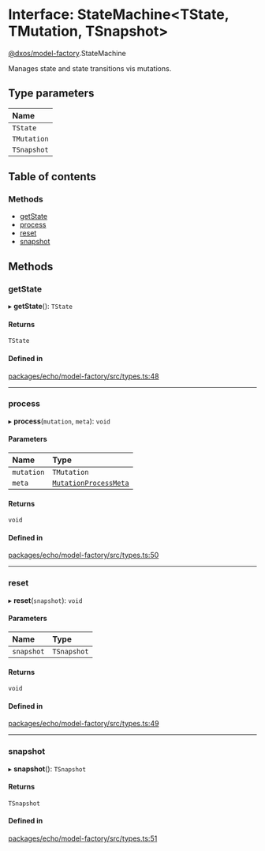 # Interface: StateMachine<TState, TMutation, TSnapshot\>

[@dxos/model-factory](../modules/dxos_model_factory.md).StateMachine

Manages state and state transitions vis mutations.

## Type parameters

| Name |
| :------ |
| `TState` |
| `TMutation` |
| `TSnapshot` |

## Table of contents

### Methods

- [getState](dxos_model_factory.StateMachine.md#getstate)
- [process](dxos_model_factory.StateMachine.md#process)
- [reset](dxos_model_factory.StateMachine.md#reset)
- [snapshot](dxos_model_factory.StateMachine.md#snapshot)

## Methods

### getState

▸ **getState**(): `TState`

#### Returns

`TState`

#### Defined in

[packages/echo/model-factory/src/types.ts:48](https://github.com/dxos/dxos/blob/32ae9b579/packages/echo/model-factory/src/types.ts#L48)

___

### process

▸ **process**(`mutation`, `meta`): `void`

#### Parameters

| Name | Type |
| :------ | :------ |
| `mutation` | `TMutation` |
| `meta` | [`MutationProcessMeta`](dxos_model_factory.MutationProcessMeta.md) |

#### Returns

`void`

#### Defined in

[packages/echo/model-factory/src/types.ts:50](https://github.com/dxos/dxos/blob/32ae9b579/packages/echo/model-factory/src/types.ts#L50)

___

### reset

▸ **reset**(`snapshot`): `void`

#### Parameters

| Name | Type |
| :------ | :------ |
| `snapshot` | `TSnapshot` |

#### Returns

`void`

#### Defined in

[packages/echo/model-factory/src/types.ts:49](https://github.com/dxos/dxos/blob/32ae9b579/packages/echo/model-factory/src/types.ts#L49)

___

### snapshot

▸ **snapshot**(): `TSnapshot`

#### Returns

`TSnapshot`

#### Defined in

[packages/echo/model-factory/src/types.ts:51](https://github.com/dxos/dxos/blob/32ae9b579/packages/echo/model-factory/src/types.ts#L51)
